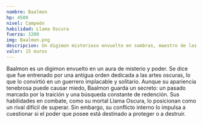 ```yaml
---
nombre: Baalmon
hp: 4500
nivel: Campeón
habilidad: Llama Oscura
fuerza: 3200
img: Baalmon.png
descripcion: Un digimon misterioso envuelto en sombras, maestro de las artes oscuras y con un pasado enigmático.
valor: 15 euros
---
```


Baalmon es un digimon envuelto en un aura de misterio y poder. Se dice que fue entrenado por una antigua orden dedicada a las artes oscuras, lo que lo convirtió en un guerrero implacable y solitario. Aunque su apariencia tenebrosa puede causar miedo, Baalmon guarda un secreto: un pasado marcado por la traición y una búsqueda constante de redención. Sus habilidades en combate, como su mortal Llama Oscura, lo posicionan como un rival difícil de superar. Sin embargo, su conflicto interno lo impulsa a cuestionar si el poder que posee está destinado a proteger o a destruir.
